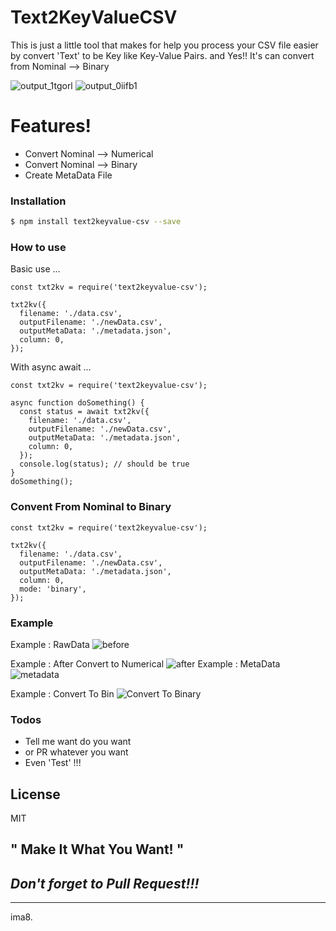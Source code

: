 # Text2KeyValueCSV

This is just a little tool that makes for help you process your CSV file easier by convert 'Text' to be Key like Key-Value Pairs. and  Yes!! It's can convert from Nominal --> Binary

![output_1tgorl](https://cloud.githubusercontent.com/assets/9165089/24891401/cb9397b2-1e9f-11e7-8e89-24f5a451f210.gif)
![output_0iifb1](https://cloud.githubusercontent.com/assets/9165089/24908062/e0e542b6-1ee8-11e7-97b3-dd6cfe640601.gif)


# Features!

  - Convert Nominal --> Numerical 
  - Convert Nominal --> Binary
  - Create MetaData File 
 
### Installation

```sh
$ npm install text2keyvalue-csv --save
```
### How to use 

Basic use ...

```
const txt2kv = require('text2keyvalue-csv');

txt2kv({
  filename: './data.csv',
  outputFilename: './newData.csv',
  outputMetaData: './metadata.json',
  column: 0,
});

```
With async await ...

```
const txt2kv = require('text2keyvalue-csv');

async function doSomething() {
  const status = await txt2kv({
    filename: './data.csv',
    outputFilename: './newData.csv',
    outputMetaData: './metadata.json',
    column: 0,
  });
  console.log(status); // should be true
}
doSomething();

```

### Convent From Nominal to Binary
```
const txt2kv = require('text2keyvalue-csv');

txt2kv({
  filename: './data.csv',
  outputFilename: './newData.csv',
  outputMetaData: './metadata.json',
  column: 0,
  mode: 'binary',
});

```


### Example 
Example : RawData
![before](https://cloud.githubusercontent.com/assets/9165089/24890864/7e3c8aee-1e9c-11e7-9fc5-d5ac5759782e.png)

Example : After Convert to Numerical
![after](https://cloud.githubusercontent.com/assets/9165089/24890919/bedcd9c8-1e9c-11e7-8ffd-0ffd8e11b5a5.png)
Example : MetaData
![metadata](https://cloud.githubusercontent.com/assets/9165089/24890965/168add0a-1e9d-11e7-8315-4974c06e6bea.png)

Example : Convert To Bin
![Convert To Binary](https://cloud.githubusercontent.com/assets/9165089/24908081/f47b18dc-1ee8-11e7-9d63-59211199008c.png)


### Todos

 - Tell me want do you want 
 - or PR whatever you want 
 - Even 'Test' !!!

License
----

MIT


**" Make It What You Want! "**
----
*Don't forget to Pull Request!!!*
----
----
ima8.

